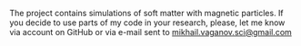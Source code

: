 The project contains simulations of soft matter with magnetic particles.
If you decide to use parts of my code in your research, please, let me know via account on GitHub or via e-mail sent to mikhail.vaganov.sci@gmail.com